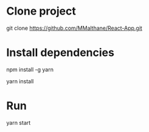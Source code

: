 # Clone project
git clone https://github.com/MMalthane/React-App.git

# Install dependencies
npm install -g yarn

yarn install


# Run
yarn start
